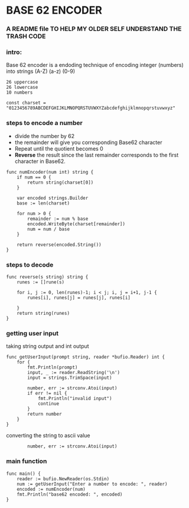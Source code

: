 # BASE 62 ENCODER

### A README file TO HELP MY OLDER SELF UNDERSTAND THE TRASH CODE

### intro: 
Base 62 encoder is a endoding technique of encoding integer (numbers) into strings (A-Z) (a-z) (0-9)
```
26 uppercase
26 lowercase
10 numbers

const charset = "0123456789ABCDEFGHIJKLMNOPQRSTUVWXYZabcdefghijklmnopqrstuvwxyz"
```

### steps to encode a number

- divide the number by 62
- the remainder will give you corresponding Base62 character
- Repeat until the quotient becomes 0
- **Reverse** the result since the last remainder corresponds to the first character in Base62.

```
func numEncoder(num int) string {
	if num == 0 {
		return string(charset[0])
	}

	var encoded strings.Builder
	base := len(charset)

	for num > 0 {
		remainder := num % base
		encoded.WriteByte(charset[remainder])
		num = num / base
	}

	return reverse(encoded.String())
}

```

### steps to decode 

```
func reverse(s string) string {
	runes := []rune(s)

	for i, j := 0, len(runes)-1; i < j; i, j = i+1, j-1 {
		runes[i], runes[j] = runes[j], runes[i]

	}
	return string(runes)
}
```

### getting user input
taking string output and int output

```
func getUserInput(prompt string, reader *bufio.Reader) int {
	for {
		fmt.Println(prompt)
		input, _ := reader.ReadString('\n')
		input = strings.TrimSpace(input)

		number, err := strconv.Atoi(input)
		if err != nil {
			fmt.Println("invalid input")
			continue
		}
		return number
	}
}
```

converting the string to ascii value
```
		number, err := strconv.Atoi(input)
```

### main function

```
func main() {
	reader := bufio.NewReader(os.Stdin)
	num := getUserInput("Enter a number to encode: ", reader)
	encoded := numEncoder(num)
	fmt.Println("base62 encoded: ", encoded)
}

```
